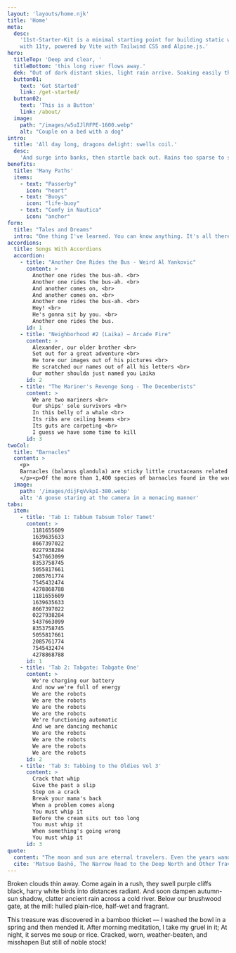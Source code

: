 ```yaml
---
layout: 'layouts/home.njk'
title: 'Home'
meta:
  desc:
    '11st-Starter-Kit is a minimal starting point for building static websites
    with 11ty, powered by Vite with Tailwind CSS and Alpine.js.'
hero:
  titleTop: 'Deep and clear, '
  titleBottom: 'this long river flows away.'
  dek: "Out of dark distant skies, light rain arrive. Soaking easily through loose roofing thatch. And these lowering clouds won't clear soon."
  button01:
    text: 'Get Started'
    link: /get-started/
  button02:
    text: 'This is a Button'
    link: /about/
  image:
    path: "/images/w5uIJlRFPE-1600.webp"
    alt: "Couple on a bed with a dog"
intro:
  title: 'All day long, dragons delight: swells coil.'
  desc:
    'And surge into banks, then startle back out. Rains too sparse to set roads glistening. '
benefits:
  title: 'Many Paths'
  items:
    - text: "Passerby"
      icon: "heart"
    - text: "Buoys"
      icon: "life-buoy"
    - text: "Comfy in Nautica"
      icon: "anchor"
form:
  title: "Tales and Dreams"
  intro: "One thing I've learned. You can know anything. It's all there. You just have to find it."
accordions:
  title: Songs With Accordions
  accordion:
    - title: "Another One Rides the Bus - Weird Al Yankovic"
      content: > 
        Another one rides the bus-ah. <br>
        Another one rides the bus-ah. <br>
        And another comes on, <br>
        And another comes on. <br>
        Another one rides the bus-ah. <br>
        Hey! <br>
        He's gonna sit by you. <br>
        Another one rides the bus.
      id: 1
    - title: "Neighborhood #2 (Laika) – Arcade Fire"
      content: >
        Alexander, our older brother <br>
        Set out for a great adventure <br>
        He tore our images out of his pictures <br>
        He scratched our names out of all his letters <br>
        Our mother shoulda just named you Laika
      id: 2
    - title: "The Mariner's Revenge Song - The Decemberists"
      content: >
        We are two mariners <br>
        Our ships' sole survivors <br>
        In this belly of a whale <br>
        Its ribs are ceiling beams <br>
        Its guts are carpeting <br>
        I guess we have some time to kill
      id: 3
twoCol:
  title: "Barnacles"
  content: >
    <p>
    Barnacles (balanus glandula) are sticky little crustaceans related to crabs, lobsters, and shrimps. Those aren't dragon claws—they're gooseneck barnacles! These filter feeders are found in the rocky tide pools of Olympic Coast National Marine Sanctuary.
    </p><p>Of the more than 1,400 species of barnacles found in the world’s waterways, the most common ones are called acorn barnacles. As anyone who’s ever maintained a vessel knows, removing barnacles requires some elbow grease (or a pressure washer). That's why some boaters call them by their slang name: "crusty foulers." </p>
  image:
    path: '/images/dijFqVvkpI-380.webp'
    alt: 'A goose staring at the camera in a menacing manner'
tabs:
  item:
    - title: 'Tab 1: Tabbum Tabsum Tolor Tamet'
      content: >
        1181655609
        1639635633
        8667397022
        0227938284
        5437663099
        8353758745
        5055817661
        2085761774
        7545432474
        4278868788
        1181655609
        1639635633
        8667397022
        0227938284
        5437663099
        8353758745
        5055817661
        2085761774
        7545432474
        4278868788
      id: 1
    - title: 'Tab 2: Tabgate: Tabgate One'
      content: >
        We're charging our battery
        And now we're full of energy
        We are the robots
        We are the robots
        We are the robots
        We are the robots
        We're functioning automatic
        And we are dancing mechanic
        We are the robots
        We are the robots
        We are the robots
        We are the robots
      id: 2
    - title: 'Tab 3: Tabbing to the Oldies Vol 3'
      content: >
        Crack that whip
        Give the past a slip
        Step on a crack
        Break your mama's back
        When a problem comes along
        You must whip it
        Before the cream sits out too long
        You must whip it
        When something's going wrong
        You must whip it
      id: 3
quote:
  content: "The moon and sun are eternal travelers. Even the years wander on. A lifetime adrift in a boat or in old age leading a tired horse into the years, every day is a journey, and the journey itself is home."
  cite: 'Matsuo Bashō, The Narrow Road to the Deep North and Other Travel Sketches'
---
```


Broken clouds thin away. Come again in a rush, they swell purple cliffs black, harry white birds into distances radiant. And soon dampen autumn-sun shadow, clatter ancient rain across a cold river. Below our brushwood gate, at the mill: hulled plain-rice, half-wet and fragrant.

This treasure was discovered in a bamboo thicket &mdash;
I washed the bowl in a spring and then mended it.
After morning meditation, I take my gruel in it;
At night, it serves me soup or rice.
Cracked, worn, weather-beaten, and misshapen
But still of noble stock! 

